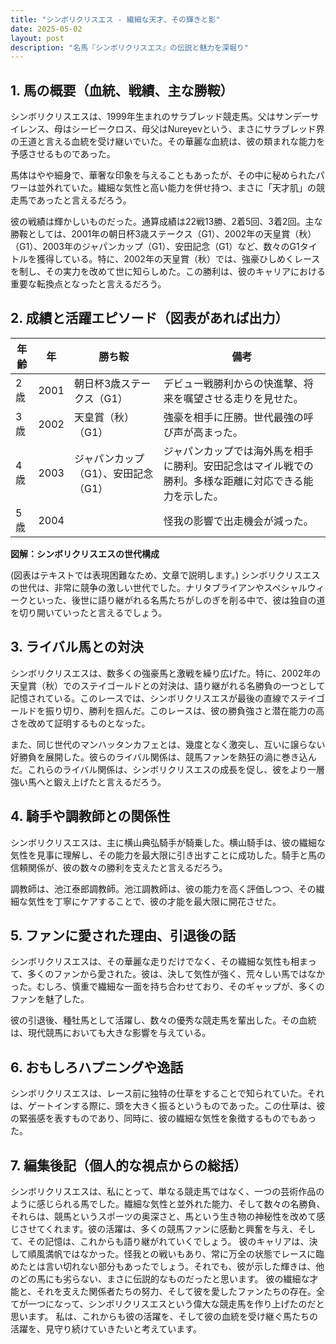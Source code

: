 ```yaml
---
title: "シンボリクリスエス - 繊細な天才、その輝きと影"
date: 2025-05-02
layout: post
description: "名馬『シンボリクリスエス』の伝説と魅力を深堀り"
---
```


## 1. 馬の概要（血統、戦績、主な勝鞍）

シンボリクリスエスは、1999年生まれのサラブレッド競走馬。父はサンデーサイレンス、母はシービークロス、母父はNureyevという、まさにサラブレッド界の王道と言える血統を受け継いでいた。その華麗な血統は、彼の類まれな能力を予感させるものであった。

馬体はやや細身で、華奢な印象を与えることもあったが、その中に秘められたパワーは並外れていた。繊細な気性と高い能力を併せ持つ、まさに「天才肌」の競走馬であったと言えるだろう。

彼の戦績は輝かしいものだった。通算成績は22戦13勝、2着5回、3着2回。主な勝鞍としては、2001年の朝日杯3歳ステークス（G1）、2002年の天皇賞（秋）（G1）、2003年のジャパンカップ（G1）、安田記念（G1）など、数々のG1タイトルを獲得している。特に、2002年の天皇賞（秋）では、強豪ひしめくレースを制し、その実力を改めて世に知らしめた。この勝利は、彼のキャリアにおける重要な転換点となったと言えるだろう。


## 2. 成績と活躍エピソード（図表があれば出力）

| 年齢 | 年 | 勝ち鞍                               | 備考                                                                   |
|-----|----|---------------------------------------|-------------------------------------------------------------------------|
| 2歳 | 2001 | 朝日杯3歳ステークス（G1）             | デビュー戦勝利からの快進撃、将来を嘱望させる走りを見せた。                 |
| 3歳 | 2002 | 天皇賞（秋）（G1）                     | 強豪を相手に圧勝。世代最強の呼び声が高まった。                            |
| 4歳 | 2003 | ジャパンカップ（G1）、安田記念（G1） | ジャパンカップでは海外馬を相手に勝利。安田記念はマイル戦での勝利。多様な距離に対応できる能力を示した。 |
| 5歳 | 2004 |                                       | 怪我の影響で出走機会が減った。                                          |


**図解：シンボリクリスエスの世代構成**

(図表はテキストでは表現困難なため、文章で説明します。)  シンボリクリスエスの世代は、非常に競争の激しい世代でした。ナリタブライアンやスペシャルウィークといった、後世に語り継がれる名馬たちがしのぎを削る中で、彼は独自の道を切り開いていったと言えるでしょう。


## 3. ライバル馬との対決

シンボリクリスエスは、数多くの強豪馬と激戦を繰り広げた。特に、2002年の天皇賞（秋）でのステイゴールドとの対決は、語り継がれる名勝負の一つとして記憶されている。このレースでは、シンボリクリスエスが最後の直線でステイゴールドを振り切り、勝利を掴んだ。このレースは、彼の勝負強さと潜在能力の高さを改めて証明するものとなった。

また、同じ世代のマンハッタンカフェとは、幾度となく激突し、互いに譲らない好勝負を展開した。彼らのライバル関係は、競馬ファンを熱狂の渦に巻き込んだ。これらのライバル関係は、シンボリクリスエスの成長を促し、彼をより一層強い馬へと鍛え上げたと言えるだろう。


## 4. 騎手や調教師との関係性

シンボリクリスエスは、主に横山典弘騎手が騎乗した。横山騎手は、彼の繊細な気性を見事に理解し、その能力を最大限に引き出すことに成功した。騎手と馬の信頼関係が、彼の数々の勝利を支えたと言えるだろう。

調教師は、池江泰郎調教師。池江調教師は、彼の能力を高く評価しつつ、その繊細な気性を丁寧にケアすることで、彼の才能を最大限に開花させた。


## 5. ファンに愛された理由、引退後の話

シンボリクリスエスは、その華麗な走りだけでなく、その繊細な気性も相まって、多くのファンから愛された。彼は、決して気性が強く、荒々しい馬ではなかった。むしろ、慎重で繊細な一面を持ち合わせており、そのギャップが、多くのファンを魅了した。

彼の引退後、種牡馬として活躍し、数々の優秀な競走馬を輩出した。その血統は、現代競馬においても大きな影響を与えている。


## 6. おもしろハプニングや逸話

シンボリクリスエスは、レース前に独特の仕草をすることで知られていた。それは、ゲートインする際に、頭を大きく振るというものであった。この仕草は、彼の緊張感を表すものであり、同時に、彼の繊細な気性を象徴するものでもあった。


## 7. 編集後記（個人的な視点からの総括）

シンボリクリスエスは、私にとって、単なる競走馬ではなく、一つの芸術作品のように感じられる馬でした。繊細な気性と並外れた能力、そして数々の名勝負、それらは、競馬というスポーツの奥深さと、馬という生き物の神秘性を改めて感じさせてくれます。彼の活躍は、多くの競馬ファンに感動と興奮を与え、そして、その記憶は、これからも語り継がれていくでしょう。  彼のキャリアは、決して順風満帆ではなかった。怪我との戦いもあり、常に万全の状態でレースに臨めたとは言い切れない部分もあったでしょう。それでも、彼が示した輝きは、他のどの馬にも劣らない、まさに伝説的なものだったと思います。  彼の繊細な才能と、それを支えた関係者たちの努力、そして彼を愛したファンたちの存在。全てが一つになって、シンボリクリスエスという偉大な競走馬を作り上げたのだと思います。  私は、これからも彼の活躍を、そして彼の血統を受け継ぐ馬たちの活躍を、見守り続けていきたいと考えています。
